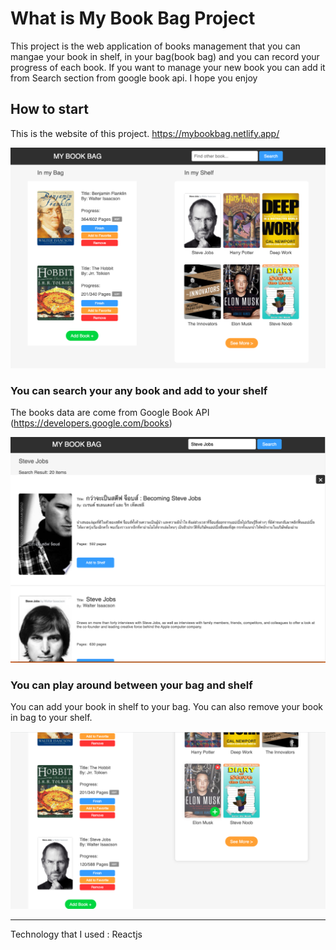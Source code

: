 # What is My Book Bag Project

This project is the web application of books management that you can mangae your book in shelf, in your bag(book bag) and you can record your progress of each book. If you want to manage your new book you can add it from Search section from google book api. I hope you enjoy 

## How to start

This is the website of this project.
https://mybookbag.netlify.app/

![My Book Bag Overall](./public/images/my-book-bag-overall.jpg)


### You can search your any book and add to your shelf

The books data are come from Google Book API (https://developers.google.com/books) 

![My Book Bag Search](./public/images/my-book-bag-search.jpg)

### You can play around between your bag and shelf

You can add your book in shelf to your bag.
You can also remove your book in bag to your shelf.

![My Book Bag Search](./public/images/my-book-bag-add.jpg)

----
Technology that I used : Reactjs 






